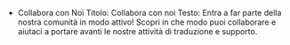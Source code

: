 * Collabora con Noi
Titolo: Collabora con noi
Testo: Entra a far parte della nostra comunità in modo attivo! Scopri in che modo puoi collaborare e aiutaci a portare avanti le nostre attività di traduzione e supporto.
